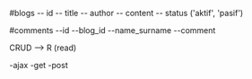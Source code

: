 #blogs 
   -- id
   -- title
   -- author
   -- content 
   -- status   ('aktif', 'pasif')

#comments
  --id 
  --blog_id
  --name_surname 
  --comment



CRUD
  --> R (read)


-ajax 
-get
-post
  
   